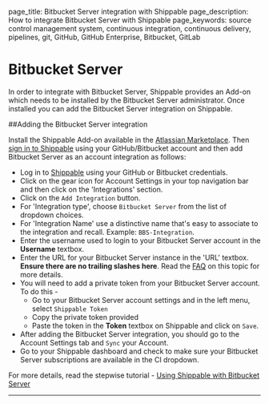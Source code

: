 page_title: Bitbucket Server integration with Shippable
page_description: How to integrate Bitbucket Server with Shippable
page_keywords: source control management system, continuous integration, continuous delivery, pipelines, git, GitHub, GitHub Enterprise, Bitbucket, GitLab

# Bitbucket Server
In order to integrate with Bitbucket Server, Shippable provides an Add-on which needs to be installed by the Bitbucket Server administrator. Once installed you can add the Bitbucket Server integration on Shippable.

##Adding the Bitbucket Server integration

Install the Shippable Add-on available in the [Atlassian Marketplace](https://marketplace.atlassian.com/plugins/shippable/cloud/overview). Then [sign in to Shippable](https://app.shippable.com) using your GitHub/Bitbucket account and then add Bitbucket Server as an account integration as follows:

- Log in to [Shippable](https://app.shippable.com) using your GitHub or Bitbucket credentials.
- Click on the gear icon for Account Settings in your top navigation bar and then click on the 'Integrations' section.
- Click on the `Add Integration` button.
- For 'Integration type', choose `Bitbucket Server` from the list of dropdown choices.
- For 'Integration Name' use a distinctive name that's easy to associate to the integration and recall. Example: `BBS-Integration`.
- Enter the username used to login to your Bitbucket Server account in the **Username** textbox.
- Enter the URL for your Bitbucket Server instance in the 'URL' textbox. **Ensure there are no trailing slashes here**. Read the [FAQ](/faq/#i-cannot-start-a-manual-build-for-my-bitbucket-project-why-is-it-not-working) on this topic for more details.
- You will need to add a private token from your Bitbucket Server account. To do this -
    - Go to your Bitbucket Server account settings and in the left menu, select
    `Shippable Token`
    - Copy the private token provided
    - Paste the token in the **Token** textbox on Shippable and click on `Save`.
- After adding the Bitbucket Server integration, you should go to the Account Settings tab and `Sync` your Account.
- Go to your Shippable dashboard and check to make sure your Bitbucket Server subscriptions are available in the CI dropdown.

For more details, read the stepwise tutorial - [Using Shippable with Bitbucket Server](usingBitbucketServer.md)

---
